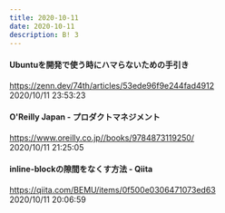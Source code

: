 ```yaml
---
title: 2020-10-11
date: 2020-10-11
description: B! 3
---
```


#### Ubuntuを開発で使う時にハマらないための手引き
https://zenn.dev/74th/articles/53ede96f9e244fad4912<br>
2020/10/11 23:53:23<br>


#### O'Reilly Japan - プロダクトマネジメント
https://www.oreilly.co.jp//books/9784873119250/<br>
2020/10/11 21:25:05<br>


#### inline-blockの隙間をなくす方法 - Qiita
https://qiita.com/BEMU/items/0f500e0306471073ed63<br>
2020/10/11 20:06:59<br>


